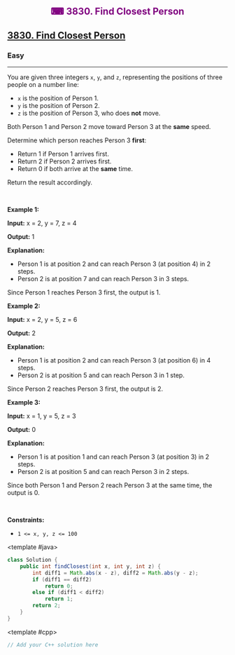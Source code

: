 <div align = "center">
<h style = "margin-bottom: 0px; margin-top: 0px; color : purple;" align = "center" class = "header">

## ⌨ 3830. Find Closest Person

</h>
</div>

<h2><a href="https://leetcode.com/problems/find-closest-person" target = "_blank">3830. Find Closest Person</a></h2><h3>Easy</h3><hr><p data-end="116" data-start="0">You are given three integers <code data-end="33" data-start="30">x</code>, <code data-end="38" data-start="35">y</code>, and <code data-end="47" data-start="44">z</code>, representing the positions of three people on a number line:</p>

<ul data-end="252" data-start="118">
	<li data-end="154" data-start="118"><code data-end="123" data-start="120">x</code> is the position of Person 1.</li>
	<li data-end="191" data-start="155"><code data-end="160" data-start="157">y</code> is the position of Person 2.</li>
	<li data-end="252" data-start="192"><code data-end="197" data-start="194">z</code> is the position of Person 3, who does <strong>not</strong> move.</li>
</ul>

<p data-end="322" data-start="254">Both Person 1 and Person 2 move toward Person 3 at the <strong>same</strong> speed.</p>

<p data-end="372" data-start="324">Determine which person reaches Person 3 <strong>first</strong>:</p>

<ul data-end="505" data-start="374">
	<li data-end="415" data-start="374">Return 1 if Person 1 arrives first.</li>
	<li data-end="457" data-start="416">Return 2 if Person 2 arrives first.</li>
	<li data-end="505" data-start="458">Return 0 if both arrive at the <strong>same</strong> time.</li>
</ul>

<p data-end="537" data-is-last-node="" data-is-only-node="" data-start="507">Return the result accordingly.</p>

<p>&nbsp;</p>
<p><strong class="example">Example 1:</strong></p>

<div class="example-block">
<p><strong>Input:</strong> <span class="example-io">x = 2, y = 7, z = 4</span></p>

<p><strong>Output:</strong> <span class="example-io">1</span></p>

<p><strong>Explanation:</strong></p>

<ul data-end="258" data-start="113">
	<li data-end="193" data-start="113">Person 1 is at position 2 and can reach Person 3 (at position 4) in 2 steps.</li>
	<li data-end="258" data-start="194">Person 2 is at position 7 and can reach Person 3 in 3 steps.</li>
</ul>

<p data-end="317" data-is-last-node="" data-is-only-node="" data-start="260">Since Person 1 reaches Person 3 first, the output is 1.</p>
</div>

<p><strong class="example">Example 2:</strong></p>

<div class="example-block">
<p><strong>Input:</strong> <span class="example-io">x = 2, y = 5, z = 6</span></p>

<p><strong>Output:</strong> <span class="example-io">2</span></p>

<p><strong>Explanation:</strong></p>

<ul data-end="245" data-start="92">
	<li data-end="174" data-start="92">Person 1 is at position 2 and can reach Person 3 (at position 6) in 4 steps.</li>
	<li data-end="245" data-start="175">Person 2 is at position 5 and can reach Person 3 in 1 step.</li>
</ul>

<p data-end="304" data-is-last-node="" data-is-only-node="" data-start="247">Since Person 2 reaches Person 3 first, the output is 2.</p>
</div>

<p><strong class="example">Example 3:</strong></p>

<div class="example-block">
<p><strong>Input:</strong> <span class="example-io">x = 1, y = 5, z = 3</span></p>

<p><strong>Output:</strong> <span class="example-io">0</span></p>

<p><strong>Explanation:</strong></p>

<ul data-end="245" data-start="92">
	<li data-end="174" data-start="92">Person 1 is at position 1 and can reach Person 3 (at position 3) in 2 steps.</li>
	<li data-end="245" data-start="175">Person 2 is at position 5 and can reach Person 3 in 2 steps.</li>
</ul>

<p data-end="304" data-is-last-node="" data-is-only-node="" data-start="247">Since both Person 1 and Person 2 reach Person 3 at the same time, the output is 0.</p>
</div>

<p>&nbsp;</p>
<p><strong>Constraints:</strong></p>

<ul>
	<li><code>1 &lt;= x, y, z &lt;= 100</code></li>
</ul>

<CodeTabs :languages="[ { name: 'C++', slot: 'cpp' }, { name: 'Java', slot: 'java' } ]">

<template #java>

```java
class Solution {
    public int findClosest(int x, int y, int z) {
        int diff1 = Math.abs(x - z), diff2 = Math.abs(y - z);
        if (diff1 == diff2)
            return 0;
        else if (diff1 < diff2)
            return 1;
        return 2;
    }
}
```

</template>

<template #cpp>

```cpp
// Add your C++ solution here
```

</template>

</CodeTabs>
